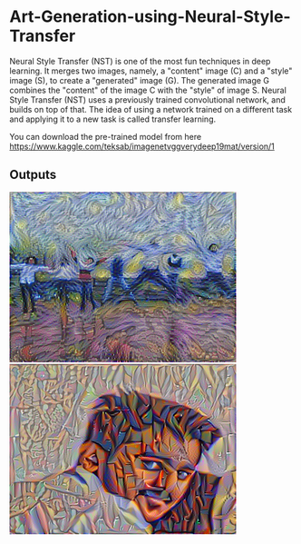 # Art-Generation-using-Neural-Style-Transfer

Neural Style Transfer (NST) is one of the most fun techniques in deep learning. It merges two images, namely, a "content" image (C) and a "style" image (S), to create a "generated" image (G). The generated image G combines the "content" of the image C with the "style" of image S. Neural Style Transfer (NST) uses a previously trained convolutional network, and builds on top of that. The idea of using a network trained on a different task and applying it to a new task is called transfer learning.

You can download the pre-trained model from here https://www.kaggle.com/teksab/imagenetvggverydeep19mat/version/1

## Outputs

![picture alt](https://github.com/AzharMithani/Art-Generation-by-ML/blob/master/output/output1.png "Output 1") ![picture alt](https://github.com/AzharMithani/Art-Generation-by-ML/blob/master/output/output2.png "Output 2")




